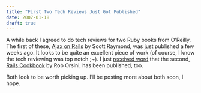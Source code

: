 ```yaml
---
title: "First Two Tech Reviews Just Got Published"
date: 2007-01-18
draft: true
---
```

A while back I agreed to do tech reviews for two Ruby books from O’Reilly. The first of these, [Ajax on Rails](https://web.archive.org/web/20071226040630/http://www.oreilly.com/catalog/9780596527440/) by Scott Raymond, was just published a few weeks ago. It looks to be quite an excellent piece of work (of course, I know the tech reviewing was top notch ;~). I just [received word](https://web.archive.org/web/20071226040630/http://blog.tupleshop.com/2007/1/19/announcing-the-rails-cookbook) that the second, [Rails Cookbook](https://web.archive.org/web/20071226040630/http://www.oreilly.com/catalog/9780596527310/) by Rob Orsini, has been published, too. 

Both look to be worth picking up. I’ll be posting more about both soon, I hope.

